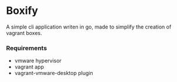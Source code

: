 # Boxify

A simple cli application writen in go, made to simplify the creation of vagrant boxes.

### Requirements

- vmware hypervisor
- vagrant app
- vagrant-vmware-desktop plugin
